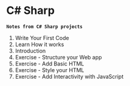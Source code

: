 # C# Sharp

**`Notes from C# Sharp projects`**

01. Write Your First Code
02. Learn How it works
03. Introduction
04. Exercise - Structure your Web app
05. Exercise - Add Basic HTML
06. Exercise - Style your HTML
07. Exercise - Add Interactivity with JavaScript